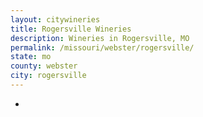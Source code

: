 ```yaml
---
layout: citywineries
title: Rogersville Wineries
description: Wineries in Rogersville, MO
permalink: /missouri/webster/rogersville/
state: mo
county: webster
city: rogersville
---
```

-
